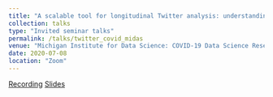```yaml
---
title: "A scalable tool for longitudinal Twitter analysis: understanding the impact of COVID-19 on public discourse"
collection: talks
type: "Invited seminar talks"
permalink: /talks/twitter_covid_midas
venue: "Michigan Institute for Data Science: COVID-19 Data Science Research Special Webinar Series"
date: 2020-07-08
location: "Zoom"
---
```


[Recording](https://www.youtube.com/watch?v=ZD7SDRhzD1M&feature=youtu.be)
[Slides](https://ywa136.github.io/files/twitter_covdi_present_midas.pdf)
